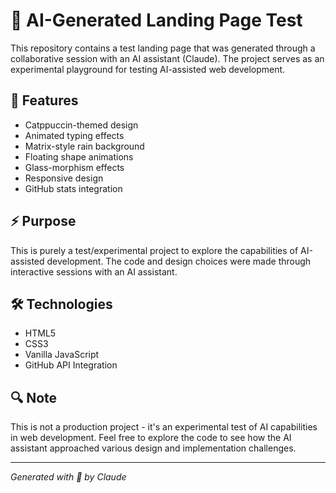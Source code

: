 # 🤖 AI-Generated Landing Page Test

This repository contains a test landing page that was generated through a collaborative session with an AI assistant (Claude). The project serves as an experimental playground for testing AI-assisted web development.

## 🎨 Features

- Catppuccin-themed design
- Animated typing effects
- Matrix-style rain background
- Floating shape animations
- Glass-morphism effects
- Responsive design
- GitHub stats integration

## ⚡ Purpose

This is purely a test/experimental project to explore the capabilities of AI-assisted development. The code and design choices were made through interactive sessions with an AI assistant.

## 🛠️ Technologies

- HTML5
- CSS3
- Vanilla JavaScript
- GitHub API Integration

## 🔍 Note

This is not a production project - it's an experimental test of AI capabilities in web development. Feel free to explore the code to see how the AI assistant approached various design and implementation challenges.

---
*Generated with 💜 by Claude* 